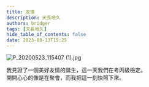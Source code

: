 ```yaml
---
title: 友情
description: 天長地久
authors: bridger
tags: [天長地久]
hide_table_of_contents: false
date: 2023-08-13T15:25
---
```



![P_20200523_115407 (1).jpg](https://e.brid.cf/i/2023/08/13/p82385-2.webp)

<!-- truncate -->

我見證了一個美好友情的誕生，這一天我們在考丙級檢定。  
開開心心的像是在聚會，而我把這一刻快照下來。  